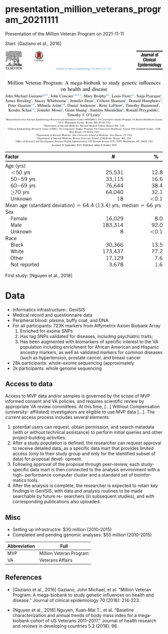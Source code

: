 # presentation_million_veterans_program_20211111

Presentation of the Million Veteran Program on 2021-11-11

Start: [Gaziano et al., 2016]

![](gaziano_et_al_2016_title.png)

![](gaziano_et_al_2016_cohort.png)

First study: [Nguyen et al., 2018]

# Data


 * Informatics infrastructure:: GenISIS
 * Medical record and questionnaire data
 * Peripheral blood: plasma, buffy coat, and DNA
 * For all participants: 723K markers from Affymetrix Axiom Biobank Array
    1. Enriched for exome SNPs
    2. Has tag SNPs validated for diseases, including psychiatric traits;
    3. Has been augmented with biomarkers of specific interest to
       the VA population including enrichment for African American and Hispanic 
       ancestry markers, as well as validated markers for common diseases (such as hypertension, prostate
       cancer, and breast cancer
 * 28k participants: whole-exome sequencing (approximately
 * 2k participants: whole genome sequencing

## Access to data

Access to MVP data and/or samples is governed by the scope of MVP 
informed consent and VA policies, and requires scientific review by 
appropriate VA review committees.
At this time, [...] Without Compensation (university-
affiliated) investigators are eligible to use MVP data [...].
The current access process includes several elements:
  1. potential users can request, obtain permission, and search
     metadata (with or without technical assistance) to perform
     initial queries and other project-building activities. 
  2. After a study population is defined, the researcher can
     request approval to receive detailed data, as a specific data
     mart that provides limited access (only to their study group
     and only for the identified subset of data) for proposal devel-
     opment. 
  3. Following approval of the proposal
     through peer-review, each study-specific data mart is then
     connected to the analysis environment with a high-
     performance computer cluster and a standard set of bioinfor-
     matics tools. 
  4. After the analysis is complete, the
     researcher is expected to retain key findings in GenISIS, with
     data and analysis routines to be made searchable by future re-
     searchers (in subsequent studies), and with corresponding
     publications also uploaded. 

## Misc

 * Setting up infrastructre: $30 million (2010-2015)
 * Completed and pending genomic analyses: $55 million (2010-2015)

Abbreviation|Full
------------|-----------------------
MVP         |Million Veteran Program
VA          |Veterans Affairs

## References

 * [Gaziano et al., 2016] Gaziano, John Michael, et al. "Million Veteran Program: A mega-biobank to study genetic influences on health and disease." Journal of clinical epidemiology 70 (2016): 214-223.

 * [Nguyen et al., 2018] Nguyen, Xuan-Mai T., et al. "Baseline characterization and annual trends of body mass index for a mega-biobank cohort of US Veterans 2011–2017." Journal of health research and reviews in developing countries 5.2 (2018): 98.

